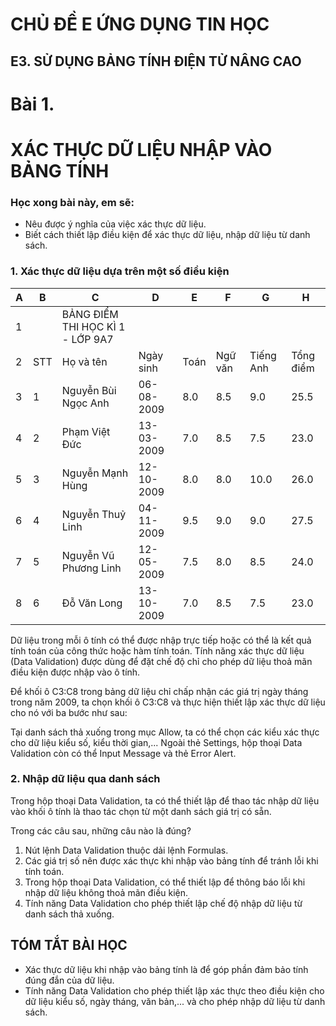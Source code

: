 # CHỦ ĐỀ E ỨNG DỤNG TIN HỌC

## E3. SỬ DỤNG BẢNG TÍNH ĐIỆN TỬ NÂNG CAO

# Bài 1.
# XÁC THỰC DỮ LIỆU NHẬP VÀO BẢNG TÍNH

### Học xong bài này, em sẽ:

- Nêu được ý nghĩa của việc xác thực dữ liệu.
- Biết cách thiết lập điều kiện để xác thực dữ liệu, nhập dữ liệu từ danh sách.

### 1. Xác thực dữ liệu dựa trên một số điều kiện

| A | B | C | D | E | F | G | H |
|---|---|---|---|---|---|---|---|
| 1 | | BẢNG ĐIỂM THI HỌC KÌ 1 - LỚP 9A7 | | | | | |
| 2 | STT | Họ và tên | Ngày sinh | Toán | Ngữ văn | Tiếng Anh | Tổng điểm | Điểm trung bình | Ghi chú |
| 3 | 1 | Nguyễn Bùi Ngọc Anh | 06-08-2009 | 8.0 | 8.5 | 9.0 | 25.5 | 8.50 | |
| 4 | 2 | Phạm Việt Đức | 13-03-2009 | 7.0 | 8.5 | 7.5 | 23.0 | 7.67 | |
| 5 | 3 | Nguyễn Mạnh Hùng | 12-10-2009 | 8.0 | 8.0 | 10.0 | 26.0 | 8.67 | |
| 6 | 4 | Nguyễn Thuỷ Linh | 04-11-2009 | 9.5 | 9.0 | 9.0 | 27.5 | 9.17 | |
| 7 | 5 | Nguyễn Vũ Phương Linh | 12-05-2009 | 7.5 | 8.0 | 8.5 | 24.0 | 8.00 | |
| 8 | 6 | Đỗ Văn Long | 13-10-2009 | 7.0 | 8.5 | 7.5 | 23.0 | 7.67 | |

Dữ liệu trong mỗi ô tính có thể được nhập trực tiếp hoặc có thể là kết quả tính toán của công thức hoặc hàm tính toán. Tính năng xác thực dữ liệu (Data Validation) được dùng để đặt chế độ chỉ cho phép dữ liệu thoả mãn điều kiện được nhập vào ô tính.

Để khối ô C3:C8 trong bảng dữ liệu chỉ chấp nhận các giá trị ngày tháng trong năm 2009, ta chọn khối ô C3:C8 và thực hiện thiết lập xác thực dữ liệu cho nó với ba bước như sau:

Tại danh sách thả xuống trong mục Allow, ta có thể chọn các kiểu xác thực cho dữ liệu kiểu số, kiểu thời gian,... Ngoài thẻ Settings, hộp thoại Data Validation còn có thể Input Message và thẻ Error Alert.

### 2. Nhập dữ liệu qua danh sách

Trong hộp thoại Data Validation, ta có thể thiết lập để thao tác nhập dữ liệu vào khối ô tính là thao tác chọn từ một danh sách giá trị có sẵn.

Trong các câu sau, những câu nào là đúng?

1) Nút lệnh Data Validation thuộc dải lệnh Formulas.
2) Các giá trị số nên được xác thực khi nhập vào bảng tính để tránh lỗi khi tính toán.
3) Trong hộp thoại Data Validation, có thể thiết lập để thông báo lỗi khi nhập dữ liệu không thoả mãn điều kiện.
4) Tính năng Data Validation cho phép thiết lập chế độ nhập dữ liệu từ danh sách thả xuống.

## TÓM TẮT BÀI HỌC

- Xác thực dữ liệu khi nhập vào bảng tính là để góp phần đảm bảo tính đúng đắn của dữ liệu.
- Tính năng Data Validation cho phép thiết lập xác thực theo điều kiện cho dữ liệu kiểu số, ngày tháng, văn bản,... và cho phép nhập dữ liệu từ danh sách.
